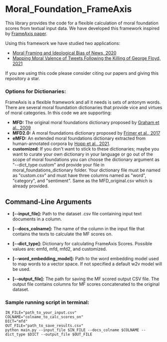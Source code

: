 # Moral_Foundation_FrameAxis
This library provides the code for a flexible calculation of moral foundation scores from textual input data.
We have developed this framework inspired by [FrameAxis paper](https://arxiv.org/pdf/2002.08608.pdf).

Using this framework we have studied two applications:
- [Moral Framing and Ideological Bias of News, 2020](https://arxiv.org/pdf/2009.12979.pdf)
- [Mapping Moral Valence of Tweets Following the Killing of George Floyd, 2021](https://arxiv.org/pdf/2104.09578.pdf)

If you are using this code please consider citing our papers and giving this repository a star.

### Options for Dictionaries:
FrameAxis is a flexible framework and all it needs is sets of antonym words. There are several moral foundation dictionaries that provide vice and virtues of moral categories. In this code we are supporting:
- **MFD:** The original moral foundations dictionary proposed by [Graham et al., 2009](https://fbaum.unc.edu/teaching/articles/JPSP-2009-Moral-Foundations.pdf)
- **MFD2.0:** A moral foundations dictionary proposed by [Frimer et al., 2017](https://osf.io/ezn37/)
- **eMFD:** An extended moral foundations dictionary extracted from human-annotated corpora by [Hopp et al., 2021](https://link.springer.com/article/10.3758/s13428-020-01433-0).
- **customized**: If you don't want to stick to these dictionaries; maybe you want to curate your own dictionary in your language or go out of the scope of moral foundations you can choose the dictionary argument as "--dict_type custom" and provide your file in moral_foundations_dictionary folder. Your dictionary file must be named as "custom.csv" and must have three columns named as "word", "category", and "sentiment". Same as the MFD_original.csv which is already provided. 
## Command-Line Arguments
- **[--input_file]:** Path to the dataset .csv file containing input text documents in a column.
- **[--docs_colname]:** The name of the column in the input file that contains the texts to calculate the MF scores on. 

- **[--dict_type]:** Dictionary for calculating FrameAxis Scores. Possible values are: emfd, mfd, mfd2, and customized. 
- **[--word_embedding_model]:** Path to the word embedding model used to map words to a vector space. If not specified a default w2v model will be used.
- **[--output_file]:** The path for saving the MF scored output CSV file. The output file contains columns for MF scores concatenated to the original dataset.

### Sample running script in terminal:
```
IN_FILE="path_to_your_input.csv"
COLNAME="colname_to_calc_scores_on"
DICT="mfd"
OUT_FILE="path_to_save_results.csv"
python main.py --input_file $IN_FILE --docs_colname $COLNAME --dict_type $DICT --output_file $OUT_FILE
```
